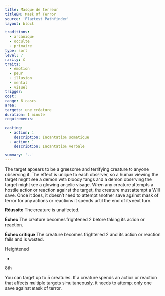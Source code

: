 ```yaml
---
title: Masque de terreur
titleEN: Mask Of Terror
source: 'Playtest Pathfinder'
layout: block

traditions:
  - arcanique
  - occulte
  - primaire
type: sort
level: 7
rarity: C
traits:
  - émotion
  - peur
  - illusion
  - mental
  - visuel
trigger: 
cost: 
range: 6 cases
area: 
targets: une créature
duration: 1 minute
requirements: 

casting:
  - action: 1
    description: Incantation somatique
  - action: 1
    description: Incantation verbale

summary: '..'
---
```

The target appears to be a gruesome and terrifying creature to anyone observing it. The effect is unique to each observer, so a human viewing the target might see a demon with bloody fangs and a demon observing the target might see a glowing angelic visage. When any creature attempts a hostile action or reaction against the target, the creature must attempt a Will save. Once it does, it doesn’t need to attempt another save against mask of terror for any actions or reactions it spends until the end of its next turn.

**Réussite** The creature is unaffected.

**Échec** The creature becomes frightened 2 before taking its action or reaction.

**Échec critique** The creature becomes frightened 2 and its action or reaction fails and is wasted.

Heightened

-

8th

You can target up to 5 creatures. If a creature spends an action or reaction that affects multiple targets simultaneously, it needs to attempt only one save against mask of terror.
